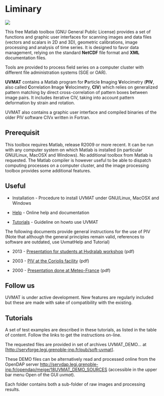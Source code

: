 # Liminary

![](img-uvmat.png)

This free Matlab toolbox (GNU General Public License) provides a set of functions and graphic user interfaces for scanning images and data files (vectors and scalars in 2D and 3D), geometric calibrations, image processing and analysis of time series.
It is designed to favor data management, relying on the standard **NetCDF** file format and **XML** documentation files.

Tools are provided to process field series on a computer cluster with different file administration systems (SGE or OAR).

**UVMAT** contains a Matlab program for **P**article **I**maging **V**elocimetry (**PIV**, also called **C**orrelation **I**mage **V**elocimetry, **CIV**) which relies on generalized pattern matching by direct cross-correlation of pattern boxes between image pairs.
It includes iterative CIV, taking into account pattern deformation by strain and rotation.

UVMAT also contains a graphic user interface and compiled binaries of the older PIV software ​CIVx written in Fortran.


## Prerequisit

This toolbox requires Matlab, release R2009 or more recent.
It can be run with any computer system on which Matlab is installed (in particular GNU/Linux, MacOSX and Windows).
No additional toolbox from Matlab is requested.
The Matlab compiler is however useful to be able to dispatch computing processes on a computer cluster, and the image processing toolbox provides some additional features.


## Useful

- Installation - Procedure to install UVMAT under GNU/Linux, MacOSX and Windows 

- [Help](help/) - Online help and documentation 

- [Tutorials](tutorial/01-ImageDisplay/) - Guideline on howto use UVMAT 

The following documents provide general instructions for the use of PIV (Note that although the general principles remain valid, references to software are outdated, use UvmatHelp and Tutorial)

- 2013 - [Presentation for students at Hydralab workshop](bib/2013-piv-at-hydralab.pdf) (pdf)

- 2003 - [PIV at the Coriolis facility](bib/2003-civ-at-coriolis.pdf) (pdf)

- 2000 - [Presentation done at Meteo-France](bib/2000-civ-at-meteofrance.pdf) (pdf)


## Follow us

UVMAT is under active development. New features are regularly included but these are made with sake of compatibility with the existing.


## Tutorials

A set of test examples are described in these tutorials, as listed in the table of content.
Follow the links to get the instructions on-line.

The requested files are provided in set of archives UVMAT_DEMO... at [<http://servforge.legi.grenoble-inp.fr/pub/soft-uvmat>].

These DEMO files can be alternatively read and processed online from the OpenDAP server <http://servdap.legi.grenoble-inp.fr/opendap/meige/18UVMAT_DEMO_SOURCES> (accessible in the upper bar menu Open of the GUI *uvmat*).

Each folder contains both a sub-folder of raw images and processing results.
